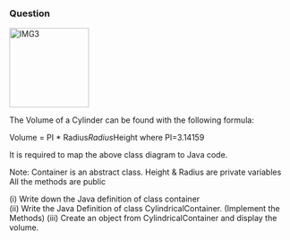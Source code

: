 <h3>Question</h3>

<img width="142" alt="IMG3" src="https://github.com/Dewmini-Mandis/Java-Lab-29147/assets/136433945/4f6d0019-1810-403b-9943-a55242b09822">


The Volume of a Cylinder can be found with the following formula: 
                
Volume = PI * Radius*Radius*Height    where PI=3.14159 
 
It is required to map the above class diagram to Java code. 

Note: Container is an abstract class.
        Height & Radius are private variables 
        All the methods are public
  
(i)	Write down the Java definition of class container  
(ii)	Write the Java Definition of class CylindricalContainer. (Implement the Methods)
(iii)	Create an object from CylindricalContainer and display the volume.


